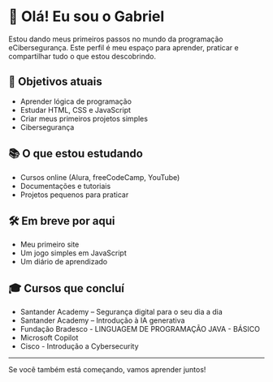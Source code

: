 # 👋 Olá! Eu sou o Gabriel

Estou dando meus primeiros passos no mundo da programação eCibersegurança. Este perfil é meu espaço para aprender, praticar e compartilhar tudo o que estou descobrindo.

## 🚀 Objetivos atuais
- Aprender lógica de programação
- Estudar HTML, CSS e JavaScript
- Criar meus primeiros projetos simples
- Cibersegurança

## 📚 O que estou estudando
- Cursos online (Alura, freeCodeCamp, YouTube)
- Documentações e tutoriais
- Projetos pequenos para praticar

## 🛠️ Em breve por aqui
- Meu primeiro site
- Um jogo simples em JavaScript
- Um diário de aprendizado

## 🎓 Cursos que concluí

- Santander Academy – Segurança digital para o seu dia a dia
- Santander Academy – Introdução à IA generativa
- Fundação Bradesco - LINGUAGEM DE PROGRAMAÇÃO JAVA - BÁSICO
- Microsoft Copilot 
- Cisco - Introdução a Cybersecurity

---

Se você também está começando, vamos aprender juntos!

